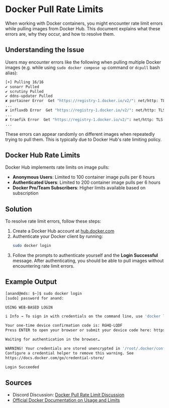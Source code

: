 # Docker Pull Rate Limits

When working with Docker containers, you might encounter rate limit errors while pulling images from Docker Hub. This document explains what these errors are, why they occur, and how to resolve them.

## Understanding the Issue

Users may encounter errors like the following when pulling multiple Docker images (e.g. while using `sudo docker compose up` command or `dcpull` bash alias):

```bash
[+] Pulling 16/16
✔ sonarr Pulled
✔ scrutiny Pulled
✔ ddns-updater Pulled
✘ portainer Error  Get "https://registry-1.docker.io/v2/": net/http: TLS handshake timeout
...
✘ influxdb Error  Get "https://registry-1.docker.io/v2/": net/http: TLS handshake timeout
...
✘ traefik Error  Get "https://registry-1.docker.io/v2/": net/http: TLS handshake timeout
...
```

These errors can appear randomly on different images when repeatedly trying to pull them. This is typically due to Docker Hub's rate limiting policy.

## Docker Hub Rate Limits

Docker Hub implements rate limits on image pulls:

- **Anonymous Users**: Limited to 100 container image pulls per 6 hours
- **Authenticated Users**: Limited to 200 container image pulls per 6 hours
- **Docker Pro/Team Subscribers**: Higher limits available based on subscription

## Solution

To resolve rate limit errors, follow these steps:

1. Create a Docker Hub account at [hub.docker.com](https://hub.docker.com)
2. Authenticate your Docker client by running:
   ```bash
   sudo docker login
   ```
3. Follow the prompts to authenticate yourself and the **Login Successful** message. After authenticating, you should be able to pull images without encountering rate limit errors.

## Example Output

```bash
[anand@mds: $~]$ sudo docker login
[sudo] password for anand:

USING WEB-BASED LOGIN

i Info → To sign in with credentials on the command line, use 'docker login -u <username>'

Your one-time device confirmation code is: RGHQ-LQDF
Press ENTER to open your browser or submit your device code here: https://login.docker.com/activate

Waiting for authentication in the browser…

WARNING! Your credentials are stored unencrypted in '/root/.docker/config.json'.
Configure a credential helper to remove this warning. See
https://docs.docker.com/go/credential-store/

Login Succeeded
```

## Sources

- Discord Discussion: [Docker Pull Rate Limit Discussion](https://discord.com/channels/974306760171073556/1365888310500655124)
- [Official Docker Documentation on Usage and Limits](https://docs.docker.com/docker-hub/usage/)
